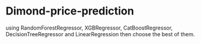 # Dimond-price-prediction
 using RandomForestRegressor, XGBRegressor, CatBoostRegressor,
 DecisionTreeRegressor and LinearRegression then choose the best of them.
